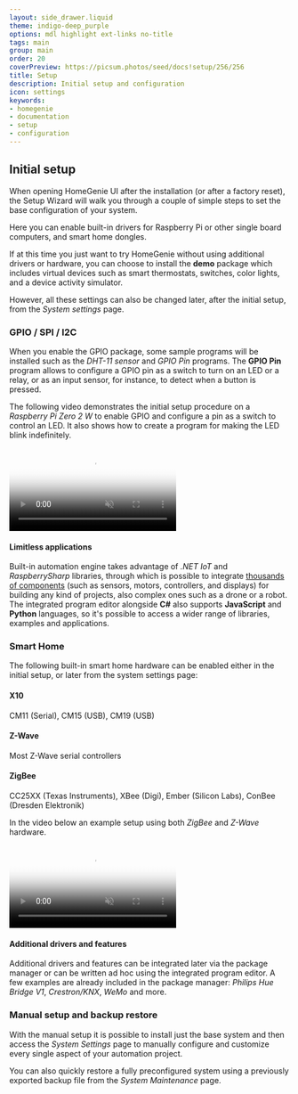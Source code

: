 ```yaml
---
layout: side_drawer.liquid
theme: indigo-deep_purple
options: mdl highlight ext-links no-title
tags: main
group: main
order: 20
coverPreview: https://picsum.photos/seed/docs!setup/256/256
title: Setup
description: Initial setup and configuration
icon: settings
keywords:
- homegenie
- documentation
- setup
- configuration
---
```



## Initial setup

When opening HomeGenie UI after the installation (or after a factory reset),
the Setup Wizard will walk you through a couple of simple steps to set the
base configuration of your system.

Here you can enable built-in drivers for Raspberry Pi or other single board computers,
and smart home dongles.

If at this time you just want to try HomeGenie without using additional drivers or
hardware, you can choose to install the **demo** package which includes virtual devices
such as smart thermostats, switches, color lights, and a device activity simulator.

However, all these settings can also be changed later, after the initial setup,
from the *System settings* page.





### GPIO / SPI / I2C

When you enable the GPIO package, some sample programs will be installed such as
the *DHT-11 sensor* and *GPIO Pin* programs.
The **GPIO Pin** program allows to configure a GPIO pin as a switch to turn on an LED
or a relay, or as an input sensor, for instance, to detect when a button is pressed.

The following video demonstrates the initial setup procedure on a *Raspberry Pi Zero 2 W*
to enable GPIO and configure a pin as a switch to control an LED. It also shows
how to create a program for making the LED blink indefinitely.

<div class="media-container">

  <video id="video1" src="images/homegenie_blink_02.m4v"
       controls muted
       poster="images/setup_wizard_rpi_blink.png"
       style="max-width:100%;"></video>

</div>
<script type="text/javascript">
const video1= document.getElementById('video1');       
video1.addEventListener('ended',function(){
    video1.load();     
},false);
</script>



#### Limitless applications


Built-in automation engine takes advantage of *.NET IoT* and *RaspberrySharp* libraries,
through which is possible to integrate [thousands of components](https://github.com/dotnet/iot/blob/main/src/devices/README.md) (such as sensors,
motors, controllers, and displays) for building any kind of projects, also complex ones
such as a drone or a robot.  
The integrated program editor alongside **C#** also supports **JavaScript** and
**Python** languages, so it's possible to access a wider range of libraries, examples and
applications.


### Smart Home

The following built-in smart home hardware can be enabled either in the initial setup, or later
from the system settings page:

#### X10

CM11 (Serial), CM15 (USB), CM19 (USB)

#### Z-Wave

Most Z-Wave serial controllers

#### ZigBee

CC25XX (Texas Instruments), XBee (Digi), Ember (Silicon Labs), ConBee (Dresden Elektronik)



In the video below an example setup using both *ZigBee* and *Z-Wave* hardware.


<div class="media-container">

  <video id="video2" src="images/homegenie_setup_wizard.webm"
       controls muted
       poster="images/setup_wizard_03.png"
       style="max-width:100%;"></video>

</div>
<script type="text/javascript">
const video2= document.getElementById('video2');       
video2.addEventListener('ended',function(){
    video2.load();     
},false);
</script>







#### Additional drivers and features

Additional drivers and features can be integrated later via the package manager
or can be written ad hoc using the integrated program editor.
A few examples are already included in the package manager: *Philips Hue Bridge V1*,
*Crestron/KNX*, *WeMo* and more.  


### Manual setup and backup restore

With the manual setup it is possible to install just the base system and then
access the *System Settings* page to manually configure and customize every
single aspect of your automation project.

You can also quickly restore a fully preconfigured system using a previously
exported backup file from the *System Maintenance* page.
